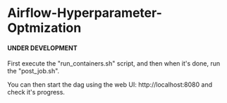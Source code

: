 # Airflow-Hyperparameter-Optmization

#### UNDER DEVELOPMENT

First execute the "run_containers.sh" script, and then when it's done, run the "post_job.sh". 

You can then start the dag using the web UI: http://localhost:8080 and check it's progress.
